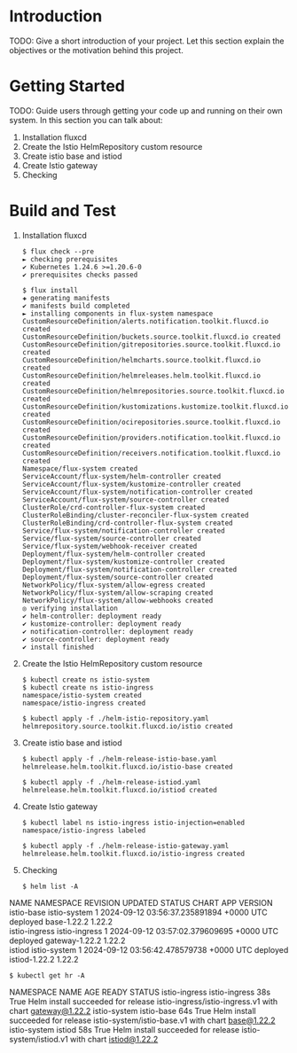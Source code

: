# Introduction 
TODO: Give a short introduction of your project. Let this section explain the objectives or the motivation behind this project. 

# Getting Started
TODO: Guide users through getting your code up and running on their own system. In this section you can talk about:
1.	Installation fluxcd
2.	Create the Istio HelmRepository custom resource
3.	Create istio base and istiod
4.	Create Istio gateway
5.  Checking
# Build and Test
1. Installation fluxcd
    ```
    $ flux check --pre
    ► checking prerequisites
    ✔ Kubernetes 1.24.6 >=1.20.6-0
    ✔ prerequisites checks passed

    $ flux install
    ✚ generating manifests
    ✔ manifests build completed
    ► installing components in flux-system namespace
    CustomResourceDefinition/alerts.notification.toolkit.fluxcd.io created
    CustomResourceDefinition/buckets.source.toolkit.fluxcd.io created
    CustomResourceDefinition/gitrepositories.source.toolkit.fluxcd.io created
    CustomResourceDefinition/helmcharts.source.toolkit.fluxcd.io created
    CustomResourceDefinition/helmreleases.helm.toolkit.fluxcd.io created
    CustomResourceDefinition/helmrepositories.source.toolkit.fluxcd.io created
    CustomResourceDefinition/kustomizations.kustomize.toolkit.fluxcd.io created
    CustomResourceDefinition/ocirepositories.source.toolkit.fluxcd.io created
    CustomResourceDefinition/providers.notification.toolkit.fluxcd.io created
    CustomResourceDefinition/receivers.notification.toolkit.fluxcd.io created
    Namespace/flux-system created
    ServiceAccount/flux-system/helm-controller created
    ServiceAccount/flux-system/kustomize-controller created
    ServiceAccount/flux-system/notification-controller created
    ServiceAccount/flux-system/source-controller created
    ClusterRole/crd-controller-flux-system created
    ClusterRoleBinding/cluster-reconciler-flux-system created
    ClusterRoleBinding/crd-controller-flux-system created
    Service/flux-system/notification-controller created
    Service/flux-system/source-controller created
    Service/flux-system/webhook-receiver created
    Deployment/flux-system/helm-controller created
    Deployment/flux-system/kustomize-controller created
    Deployment/flux-system/notification-controller created
    Deployment/flux-system/source-controller created
    NetworkPolicy/flux-system/allow-egress created
    NetworkPolicy/flux-system/allow-scraping created
    NetworkPolicy/flux-system/allow-webhooks created
    ◎ verifying installation
    ✔ helm-controller: deployment ready
    ✔ kustomize-controller: deployment ready
    ✔ notification-controller: deployment ready
    ✔ source-controller: deployment ready
    ✔ install finished

2. Create the Istio HelmRepository custom resource
    ```
    $ kubectl create ns istio-system
    $ kubectl create ns istio-ingress
    namespace/istio-system created
    namespace/istio-ingress created

    $ kubectl apply -f ./helm-istio-repository.yaml
    helmrepository.source.toolkit.fluxcd.io/istio created

3. Create istio base and istiod
    ```
    $ kubectl apply -f ./helm-release-istio-base.yaml
    helmrelease.helm.toolkit.fluxcd.io/istio-base created

    $ kubectl apply -f ./helm-release-istiod.yaml
    helmrelease.helm.toolkit.fluxcd.io/istiod created

4. Create Istio gateway
    ```
    $ kubectl label ns istio-ingress istio-injection=enabled
    namespace/istio-ingress labeled

    $ kubectl apply -f ./helm-release-istio-gateway.yaml
    helmrelease.helm.toolkit.fluxcd.io/istio-ingress created

5. Checking
    ```
    $ helm list -A
NAME            NAMESPACE       REVISION        UPDATED                                 STATUS          CHART           APP VERSION
istio-base      istio-system    1               2024-09-12 03:56:37.235891894 +0000 UTC deployed        base-1.22.2     1.22.2     
istio-ingress   istio-ingress   1               2024-09-12 03:57:02.379609695 +0000 UTC deployed        gateway-1.22.2  1.22.2     
istiod          istio-system    1               2024-09-12 03:56:42.478579738 +0000 UTC deployed        istiod-1.22.2   1.22.2   
    
    $ kubectl get hr -A                       
NAMESPACE       NAME            AGE   READY   STATUS
istio-ingress   istio-ingress   38s   True    Helm install succeeded for release istio-ingress/istio-ingress.v1 with chart gateway@1.22.2
istio-system    istio-base      64s   True    Helm install succeeded for release istio-system/istio-base.v1 with chart base@1.22.2
istio-system    istiod          58s   True    Helm install succeeded for release istio-system/istiod.v1 with chart istiod@1.22.2
